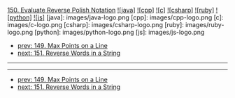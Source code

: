 [150. Evaluate Reverse Polish Notation](https://leetcode.com/problems/evaluate-reverse-polish-notation/)
[![java]](https://github.com/leetcode-study-group/leetcode-java-solutions/blob/master/150-evaluate-reverse-polish-notation.md)
[![cpp]](https://github.com/leetcode-study-group/leetcode-cpp-solutions/blob/master/150-evaluate-reverse-polish-notation.md)
[![c]](https://github.com/leetcode-study-group/leetcode-c-solutions/blob/master/150-evaluate-reverse-polish-notation.md)
[![csharp]](https://github.com/leetcode-study-group/leetcode-csharp-solutions/blob/master/150-evaluate-reverse-polish-notation.md)
[![ruby]](https://github.com/leetcode-study-group/leetcode-ruby-solutions/blob/master/150-evaluate-reverse-polish-notation.md)
[![python]](https://github.com/leetcode-study-group/leetcode-python-solutions/blob/master/150-evaluate-reverse-polish-notation.md)
[![js]](https://github.com/leetcode-study-group/leetcode-js-solutions/blob/master/150-evaluate-reverse-polish-notation.md)
[java]: images/java-logo.png
[cpp]: images/cpp-logo.png
[c]: images/c-logo.png
[csharp]: images/csharp-logo.png
[ruby]: images/ruby-logo.png
[python]: images/python-logo.png
[js]: images/js-logo.png

- [prev: 149. Max Points on a Line](149-max-points-on-a-line.md)
- [next: 151. Reverse Words in a String](151-reverse-words-in-a-string.md)

---


---

- [prev: 149. Max Points on a Line](149-max-points-on-a-line.md)
- [next: 151. Reverse Words in a String](151-reverse-words-in-a-string.md)
